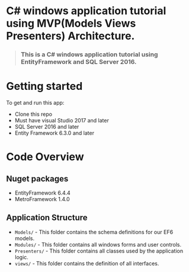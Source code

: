 # C# windows application tutorial using MVP(Models Views Presenters) Architecture.

> ### This is a C# windows application tutorial using EntityFramework and SQL Server 2016.

# Getting started

To get and run this app:

- Clone this repo
- Must have visual Studio 2017 and later
- SQL Server 2016 and later
- Entity Framework 6.3.0 and later

# Code Overview

## Nuget packages

- EntityFramework 6.4.4
- MetroFramework 1.4.0

## Application Structure

- `Models/` - This folder contains the schema definitions for our EF6 models.
- `Modules/` - This folder contains all windows forms and user controls.
- `Presenters/` - This folder contains all classes used by the application logic.
- `views/` - This folder contains the definition of all interfaces.

